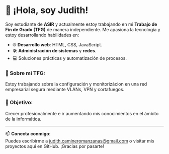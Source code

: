 # 👋 ¡Hola, soy Judith!

Soy estudiante de **ASIR** y actualmente estoy trabajando en mi **Trabajo de Fin de Grado (TFG)** de manera independiente. Me apasiona la tecnología y estoy desarrollando habilidades en:

- 🌐 **Desarrollo web**: HTML, CSS, JavaScript.  
- 🛠️ **Administración de sistemas** y **redes**.  
- 💻 Soluciones prácticas y automatización de procesos.

### 🚀 Sobre mi TFG:
Estoy trabajando sobre la configuración y monitorizácion en una red empresarial segura mediante VLANs, VPN y cortafuegos.

### 🎯 Objetivo:
Crecer profesionalmente e ir aumentando mis conocimientos en el ámbito de la informática.

---

📫 **Conecta conmigo**:  
Puedes escribirme a judith.camineromanzanas@gmail.com o visitar mis proyectos aquí en GitHub. ¡Gracias por pasarte!
